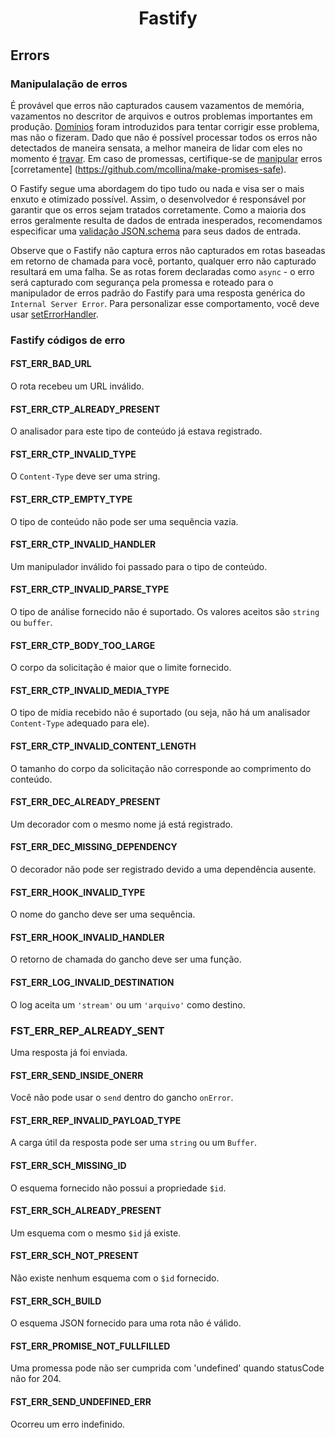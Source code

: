 <h1 align="center">Fastify</h1>

<a id="errors"></a>
## Errors

<a name="error-handling"></a>
### Manipulalação de erros

É provável que erros não capturados causem vazamentos de memória, vazamentos no descritor de arquivos e outros problemas importantes em produção. [Domínios](https://nodejs.org/en/docs/guides/domain-postmortem/) foram introduzidos para tentar corrigir esse problema, mas não o fizeram. Dado que não é possível processar todos os erros não detectados de maneira sensata, a melhor maneira de lidar com eles no momento é [travar](https://nodejs.org/api/process.html#process_warning_using_uncaughtexception_correctly). Em caso de promessas, certifique-se de [manipular](https://nodejs.org/dist/latest-v8.x/docs/api/deprecations.html#deprecations_dep0018_unhandled_promise_rejections) erros [corretamente] (https://github.com/mcollina/make-promises-safe).

O Fastify segue uma abordagem do tipo tudo ou nada e visa ser o mais enxuto e otimizado possível. Assim, o desenvolvedor é responsável por garantir que os erros sejam tratados corretamente. Como a maioria dos erros geralmente resulta de dados de entrada inesperados, recomendamos especificar uma [validação JSON.schema](https://github.com/fastify/fastify/blob/master/docs/Validation-and-Serialization.md) para seus dados de entrada.

Observe que o Fastify não captura erros não capturados em rotas baseadas em retorno de chamada para você, portanto, qualquer erro não capturado resultará em uma falha.
Se as rotas forem declaradas como `async` - o erro será capturado com segurança pela promessa e roteado para o manipulador de erros padrão do Fastify para uma resposta genérica do `Internal Server Error`. Para personalizar esse comportamento, você deve usar [setErrorHandler](https://github.com/fastify/fastify/blob/master/docs/Server.md#seterrorhandler).

<a name="fastify-error-codes"></a>
### Fastify códigos de erro

<a name="FST_ERR_BAD_URL"></a>
#### FST_ERR_BAD_URL

O rota recebeu um URL inválido.

<a name="FST_ERR_CTP_ALREADY_PRESENT"></a>
#### FST_ERR_CTP_ALREADY_PRESENT

O analisador para este tipo de conteúdo já estava registrado.

<a name="FST_ERR_CTP_INVALID_TYPE"></a>
#### FST_ERR_CTP_INVALID_TYPE

O `Content-Type` deve ser uma string.

<a name="FST_ERR_CTP_EMPTY_TYPE"></a>
#### FST_ERR_CTP_EMPTY_TYPE

O tipo de conteúdo não pode ser uma sequência vazia.

<a name="FST_ERR_CTP_INVALID_HANDLER"></a>
#### FST_ERR_CTP_INVALID_HANDLER

Um manipulador inválido foi passado para o tipo de conteúdo.

<a name="FST_ERR_CTP_INVALID_PARSE_TYPE"></a>
#### FST_ERR_CTP_INVALID_PARSE_TYPE

O tipo de análise fornecido não é suportado. Os valores aceitos são `string` ou `buffer`.

<a name="FST_ERR_CTP_BODY_TOO_LARGE"></a>
#### FST_ERR_CTP_BODY_TOO_LARGE

O corpo da solicitação é maior que o limite fornecido.

<a name="FST_ERR_CTP_INVALID_MEDIA_TYPE"></a>
#### FST_ERR_CTP_INVALID_MEDIA_TYPE

O tipo de mídia recebido não é suportado (ou seja, não há um analisador `Content-Type` adequado para ele).

<a name="FST_ERR_CTP_INVALID_CONTENT_LENGTH"></a>
#### FST_ERR_CTP_INVALID_CONTENT_LENGTH

O tamanho do corpo da solicitação não corresponde ao comprimento do conteúdo.

<a name="FST_ERR_DEC_ALREADY_PRESENT"></a>
#### FST_ERR_DEC_ALREADY_PRESENT

Um decorador com o mesmo nome já está registrado.

<a name="FST_ERR_DEC_MISSING_DEPENDENCY"></a>
#### FST_ERR_DEC_MISSING_DEPENDENCY

O decorador não pode ser registrado devido a uma dependência ausente.

<a name="FST_ERR_HOOK_INVALID_TYPE"></a>
#### FST_ERR_HOOK_INVALID_TYPE

O nome do gancho deve ser uma sequência.

<a name="FST_ERR_HOOK_INVALID_HANDLER"></a>
#### FST_ERR_HOOK_INVALID_HANDLER

O retorno de chamada do gancho deve ser uma função.

<a name="FST_ERR_LOG_INVALID_DESTINATION"></a>
#### FST_ERR_LOG_INVALID_DESTINATION

O log aceita um `'stream'` ou um `'arquivo'` como destino.

<a id="FST_ERR_REP_ALREADY_SENT"></a>
### FST_ERR_REP_ALREADY_SENT

Uma resposta já foi enviada.

<a id="FST_ERR_SEND_INSIDE_ONERR"></a>
#### FST_ERR_SEND_INSIDE_ONERR

Você não pode usar o `send` dentro do gancho `onError`.

<a name="FST_ERR_REP_INVALID_PAYLOAD_TYPE"></a>
#### FST_ERR_REP_INVALID_PAYLOAD_TYPE

A carga útil da resposta pode ser uma `string` ou um `Buffer`.

<a name="FST_ERR_SCH_MISSING_ID"></a>
#### FST_ERR_SCH_MISSING_ID

O esquema fornecido não possui a propriedade `$id`.

<a name="FST_ERR_SCH_ALREADY_PRESENT"></a>
#### FST_ERR_SCH_ALREADY_PRESENT

Um esquema com o mesmo `$id` já existe.

<a name="FST_ERR_SCH_NOT_PRESENT"></a>
#### FST_ERR_SCH_NOT_PRESENT

Não existe nenhum esquema com o `$id` fornecido.

<a name="FST_ERR_SCH_BUILD"></a>
#### FST_ERR_SCH_BUILD

O esquema JSON fornecido para uma rota não é válido.

<a name="FST_ERR_PROMISE_NOT_FULLFILLED"></a>
#### FST_ERR_PROMISE_NOT_FULLFILLED

Uma promessa pode não ser cumprida com 'undefined' quando statusCode não for 204.

<a name="FST_ERR_SEND_UNDEFINED_ERR"></a>
#### FST_ERR_SEND_UNDEFINED_ERR

Ocorreu um erro indefinido.
